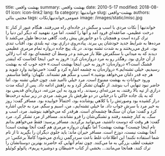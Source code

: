 title: بهشت واقعی
summary: بهشت واقعی
date: 2010-5-17
modified: 2018-08-01
icon:  icon-link2
lang: fa
category: خواندنیها
slug: بهشت-واقعی
authors: مجتبی بنائی
tags: عمومی,خواندنیها,نکات
image: /images/static/misc.jpg

s: خواندنیها | نکات    مردي با اسب و سگش در جاده‌اي راه مي‌رفتند. هنگام عبور از كنار درخت عظيمي، صاعقه‌اي فرود آمد و آنها را كشت. اما مرد نفهميد كه ديگر اين دنيا را ترك كرده است و همچنان با دو جانورش پيش رفت. گاهي مدت‌ها طول مي‌كشد تا مرده‌ها به شرايط جديد خودشان پي ببرند.  پياده‌روي درازي بود، تپه بلندي بود، آفتاب تندي بود، عرق مي‌ريختند و به شدت تشنه بودند. در يك پيچ جاده دروازه تمام مرمري عظيمي ديدند كه به ميداني با سنگفرش طلا باز مي‌شد و در وسط آن چشمه‌اي بود كه آب زلالي از آن جاري بود. رهگذر رو به مرد دروازه‌بان كرد: «روز به خير، اينجا كجاست كه اينقدر قشنگ است؟»  دروازه‌بان: «روز به خير، اينجا بهشت است.»  «چه خوب كه به بهشت رسيديم، خيلي تشنه‌ايم.»  دروازه‌بان به چشمه اشاره كرد و گفت: «مي‌توانيد وارد شويد و هر چه قدر دلتان مي‌خواهد بوشيد.»  اسب و سگم هم تشنه‌اند.  نگهبان: واقعأ متأسفم. ورود حيوانات به بهشت ممنوع است.  مرد خيلي نااميد شد، چون خيلي تشنه بود، اما حاضر نبود تنهايي آب بنوشد. از نگهبان تشكر كرد و به راهش ادامه داد. پس از اينكه مدت درازي از تپه بالا رفتند، به مزرعه‌اي رسيدند. راه ورود به اين مزرعه، دروازه‌اي قديمي بود كه به يك جاده خاكي با درختاني در دو طرفش باز مي‌شد. مردي در زير سايه درخت‌ها دراز كشيده بود وصورتش را با كلاهي پوشانده بود، احتمالأ خوابيده بود.  مسافر گفت: روز به خير مرد با سرش جواب داد.  ما خيلي تشنه‌ايم.، من، اسبم و سگم.  مرد به جايي اشاره كرد و گفت: ميان آن سنگ‌ها چشمه‌اي است. هرقدر كه مي‌خواهيد بنوشيد.  مرد، اسب و سگ، به كنار چشمه رفتند و تشنگي‌شان را فرو نشاندند.  مسافر از مرد تشكر كرد. مرد گفت: هر وقت كه دوست داشتيد، مي‌توانيد برگرديد.  مسافر پرسيد: فقط مي‌خواهم بدانم نام اينجا چيست؟  بهشت  بهشت؟ اما نگهبان دروازه مرمري هم گفت آنجا بهشت است!  آنجا بهشت نيست، دوزخ است.  مسافر حيران ماند: بايد جلوي ديگران را بگيريد تا از نام شما استفاده نكنند! اين اطلاعات غلط باعث سردرگمي زيادي مي‌شود!  كاملأ برعكس؛ در حقيقت لطف بزرگي به ما مي‌كنند. چون تمام آنهايي كه حاضرند بهترين دوستانشان را ترك كنند، همانجا مي‌مانند...  بخشي از كتاب «شيطان و دوشیزه پريم»، پائولو كوئيلو